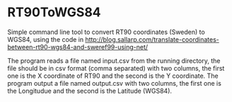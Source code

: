 # RT90ToWGS84
Simple command line tool to convert RT90 coordinates (Sweden) to WGS84, using the code in http://blog.sallarp.com/translate-coordinates-between-rt90-wgs84-and-sweref99-using-net/

The program reads a file named input.csv from the running directory, the file should be in csv format (comma separated) with two columns, the first one is the X coordinate of RT90 and the second is the Y coordinate.
The program output a file named output.csv with two columns, the first one is the Longitudue and the second is the Latitude (WGS84).
